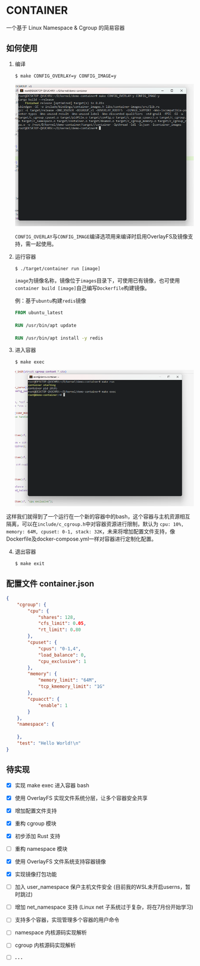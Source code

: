 # CONTAINER

一个基于 Linux Namespace & Cgroup 的简易容器

## 如何使用

1. 编译

    ```shell
    $ make CONFIG_OVERLAY=y CONFIG_IMAGE=y
    ```

    ![image-20230509221036909](./assets/image-20230509221036909.png)

    `CONFIG_OVERLAY`与`CONFIG_IMAGE`编译选项用来编译时启用OverlayFS及镜像支持，需一起使用。

2. 运行容器

    ```shell
    $ ./target/container run [image]
    ```

    `image`为镜像名称，镜像位于`images`目录下，可使用已有镜像，也可使用`container build [image]`自己编写`Dockerfile`构建镜像。

    例：基于`ubuntu`构建`redis`镜像

    ```dockerfile
    FROM ubuntu_latest
    
    RUN /usr/bin/apt update
    
    RUN /usr/bin/apt install -y redis
    ```

3. 进入容器

    ```shell
    $ make exec
    ```

    ![image-20230505125204861](./assets/image-20230505125204861.png)

这样我们就得到了一个运行在一个新的容器中的bash，这个容器与主机资源相互隔离，可以在`include/c_cgroup.h`中对容器资源进行限制，默认为 `cpu: 10%, memory: 64M, cpuset: 0-1, stack: 32K`，未来将增加配置文件支持，像Dockerfile及docker-compose.yml一样对容器进行定制化配置。

4. 退出容器

   ```shell
   $ make exit
   ```

## 配置文件 container.json

```json
{
    "cgroup": {
        "cpu": {
            "shares": 128,
            "cfs_limit": 0.05,
            "rt_limit": 0.80
        },
        "cpuset": {
            "cpus": "0-1,4",
            "load_balance": 0,
            "cpu_exclusive": 1
        },
        "memory": {
            "memory_limit": "64M",
            "tcp_kmemory_limit": "1G"
        },
        "cpuacct": {
            "enable": 1
        }
    },
    "namespace": {

    },
    "test": "Hello World!\n"
}
```


## 待实现

- [x] 实现 make exec 进入容器 bash
- [x] 使用 OverlayFS 实现文件系统分层，让多个容器安全共享
- [x] 增加配置文件支持
- [x] 重构 cgroup 模块
- [x] 初步添加 Rust 支持
- [ ] 重构 namespace 模块 
- [x] 使用 OverlayFS 文件系统支持容器镜像
- [x] 实现镜像打包功能
- [ ] 加入 user_namespace 保户主机文件安全 (目前我的WSL未开启userns，暂时跳过)
- [ ] 增加 net_namespace 支持 (Linux net 子系统过于复杂，将在7月份开始学习)
- [ ] 支持多个容器，实现管理多个容器的用户命令
- [ ] namespace 内核源码实现解析
- [ ] cgroup 内核源码实现解析
- [ ] **. . .**



